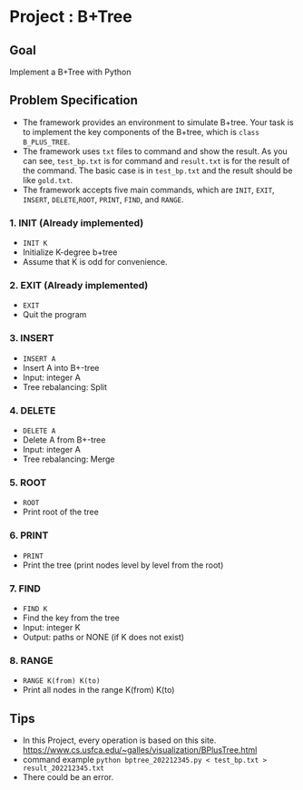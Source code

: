 # Project : B+Tree

## Goal
Implement a B+Tree with Python


## Problem Specification

- The framework provides an environment to simulate B+tree. Your task is to implement the key components of the B+tree, which is `class B_PLUS_TREE`.
- The framework uses `txt` files to command and show the result. As you can see, `test_bp.txt` is for command and `result.txt` is for the result of the command. The basic case is in `test_bp.txt` and the result should be like `gold.txt`.
- The framework accepts five main commands, which are `INIT`, `EXIT`, `INSERT`, `DELETE`,`ROOT`, `PRINT`, `FIND`, and `RANGE`.

### 1. INIT (Already implemented)
- `INIT K`
- Initialize K-degree b+tree
- Assume that K is odd for convenience.

### 2. EXIT (Already implemented)
- `EXIT`
- Quit the program

### 3. INSERT
- `INSERT A`
- Insert A into B+-tree
- Input: integer A
- Tree rebalancing: Split

### 4. DELETE
- `DELETE A`
- Delete A from B+-tree
- Input: integer A
- Tree rebalancing: Merge

### 5. ROOT
- `ROOT`
- Print root of the tree

### 6. PRINT
- `PRINT`
- Print the tree (print nodes level by level from the root)

### 7. FIND
- `FIND K`
- Find the key from the tree
- Input: integer K
- Output: paths or NONE (if K does not exist)

### 8. RANGE
- `RANGE K(from) K(to)`
- Print all nodes in the range K(from) K(to)

 ## Tips 
- In this Project, every operation is based on this site. https://www.cs.usfca.edu/~galles/visualization/BPlusTree.html
- command example `python bptree_202212345.py < test_bp.txt > result_202212345.txt`
- There could be an error.
